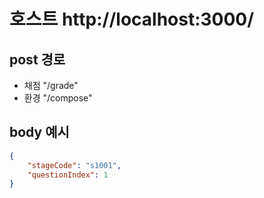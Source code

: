# 호스트 http://localhost:3000/

## post 경로

-   채점 "/grade"
-   환경 "/compose"

## body 예시

```json
{
    "stageCode": "s1001",
    "questionIndex": 1
}
```
